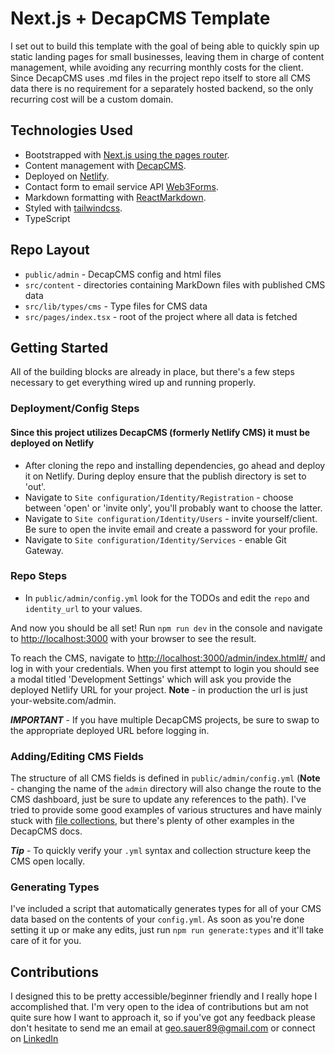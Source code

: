 # Next.js + DecapCMS Template

I set out to build this template with the goal of being able to quickly spin up static landing pages for small businesses, leaving them in charge of content management, while avoiding any recurring monthly costs for the client. Since DecapCMS uses .md files in the project repo itself to store all CMS data there is no requirement for a separately hosted backend, so the only recurring cost will be a custom domain.

## Technologies Used

- Bootstrapped with [Next.js using the pages router](https://nextjs.org/learn-pages-router).
- Content management with [DecapCMS](https://decapcms.org/docs).
- Deployed on [Netlify](https://www.netlify.com/).
- Contact form to email service API [Web3Forms](https://web3forms.com/).
- Markdown formatting with [ReactMarkdown](https://www.npmjs.com/package/react-markdown/v/8.0.6).
- Styled with [tailwindcss](https://tailwindcss.com/).
- TypeScript

## Repo Layout

- `public/admin` - DecapCMS config and html files
- `src/content` - directories containing MarkDown files with published CMS data
- `src/lib/types/cms` - Type files for CMS data
- `src/pages/index.tsx` - root of the project where all data is fetched

## Getting Started

All of the building blocks are already in place, but there's a few steps necessary to get everything wired up and running properly.

### Deployment/Config Steps

#### Since this project utilizes DecapCMS (formerly Netlify CMS) it **must** be deployed on Netlify

- After cloning the repo and installing dependencies, go ahead and deploy it on Netlify. During deploy ensure that the publish directory is set to 'out'.
- Navigate to `Site configuration/Identity/Registration` - choose between 'open' or 'invite only', you'll probably want to choose the latter.
- Navigate to `Site configuration/Identity/Users` - invite yourself/client. Be sure to open the invite email and create a password for your profile.
- Navigate to `Site configuration/Identity/Services` - enable Git Gateway.

### Repo Steps

- In `public/admin/config.yml` look for the TODOs and edit the `repo` and `identity_url` to your values.

And now you should be all set! Run `npm run dev` in the console and navigate to [http://localhost:3000](http://localhost:3000) with your browser to see the result.

To reach the CMS, navigate to [http://localhost:3000/admin/index.html#/](http://localhost:3000/admin/index.html#/) and log in with your credentials. When you first attempt to login you should see a modal titled 'Development Settings' which will ask you provide the deployed Netlify URL for your project. **Note** - in production the url is just your-website.com/admin.

_**IMPORTANT**_ - If you have multiple DecapCMS projects, be sure to swap to the appropriate deployed URL before logging in.

### Adding/Editing CMS Fields

The structure of all CMS fields is defined in `public/admin/config.yml` (**Note** - changing the name of the `admin` directory will also change the route to the CMS dashboard, just be sure to update any references to the path). I've tried to provide some good examples of various structures and have mainly stuck with [file collections](https://decapcms.org/docs/collection-file/), but there's plenty of other examples in the DecapCMS docs.

_**Tip**_ - To quickly verify your `.yml` syntax and collection structure keep the CMS open locally.

### Generating Types

I've included a script that automatically generates types for all of your CMS data based on the contents of your `config.yml`. As soon as you're done setting it up or make any edits, just run `npm run generate:types` and it'll take care of it for you.

## Contributions

I designed this to be pretty accessible/beginner friendly and I really hope I accomplished that. I'm very open to the idea of contributions but am not quite sure how I want to approach it, so if you've got any feedback please don't hesitate to send me an email at <geo.sauer89@gmail.com> or connect on [LinkedIn](https://www.linkedin.com/in/geosauer/)
